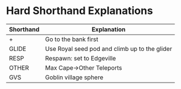 # Hard Shorthand Explanations

| Shorthand | Explanation                                   |
| --------- | --------------------------------------------- |
| +         | Go to the bank first                          |
| GLIDE     | Use Royal seed pod and climb up to the glider |
| RESP      | Respawn: set to Edgeville                     |
| OTHER     | Max Cape&rarr;Other Teleports                 |
| GVS       | Goblin village sphere                         |
